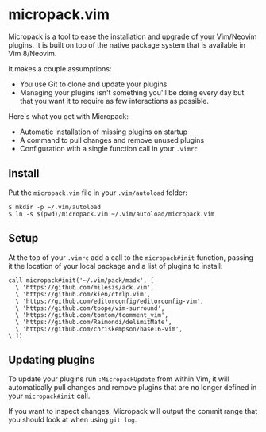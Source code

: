 # micropack.vim

Micropack is a tool to ease the installation and upgrade of your Vim/Neovim
plugins. It is built on top of the native package system that is available in
Vim 8/Neovim.

It makes a couple assumptions:

* You use Git to clone and update your plugins 
* Managing your plugins isn't something you'll be doing every day but that you
  want it to require as few interactions as possible.

Here's what you get with Micropack:

* Automatic installation of missing plugins on startup
* A command to pull changes and remove unused plugins
* Configuration with a single function call in your `.vimrc`

## Install

Put the `micropack.vim` file in your `.vim/autoload` folder:

```shell
$ mkdir -p ~/.vim/autoload
$ ln -s $(pwd)/micropack.vim ~/.vim/autoload/micropack.vim
```

## Setup

At the top of your `.vimrc` add a call to the `micropack#init` function,
passing it the location of your local package and a list of plugins to install:

```viml
call micropack#init('~/.vim/pack/madx', [
  \ 'https://github.com/mileszs/ack.vim',
  \ 'https://github.com/kien/ctrlp.vim',
  \ 'https://github.com/editorconfig/editorconfig-vim',
  \ 'https://github.com/tpope/vim-surround',
  \ 'https://github.com/tomtom/tcomment_vim',
  \ 'https://github.com/Raimondi/delimitMate',
  \ 'https://github.com/chriskempson/base16-vim',
\ ])
```

## Updating plugins

To update your plugins run `:MicropackUpdate` from within Vim, it will
automatically pull changes and remove plugins that are no longer defined in
your `micropack#init` call.

If you want to inspect changes, Micropack will output the commit range that you
should look at when using `git log`.

